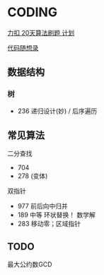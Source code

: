 # CODING

[力扣 20天算法刷题 计划](https://leetcode-cn.com/study-plan/algorithms/?progress=2mj8onm)

[代码随想录](https://www.programmercarl.com/)

## 数据结构

### 树

- 236 递归设计(妙) / 后序遍历



## 常见算法

二分查找

- 704
- 278 (变体)

双指针
- 977 前后向中归并
- 189 中等 环状替换！ 数学解
- 283 移动零；区域指针

## TODO

最大公约数GCD